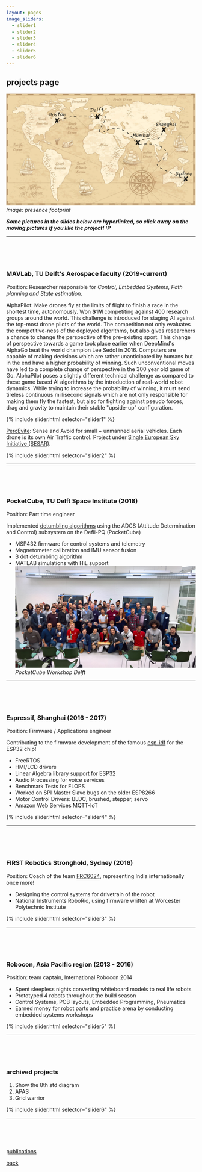 ```yaml
---
layout: pages
image_sliders:
  - slider1
  - slider2
  - slider3
  - slider4
  - slider5
  - slider6
---
```


## projects page

![projects at](img/world_map.png)
*Image: presence footprint*

***Some pictures in the slides below are hyperlinked, so click away on the moving pictures if you like the project! :P***

* * *
 <br /> <br /> <br />

### MAVLab, TU Delft's Aerospace faculty (2019-current)
Position: Researcher responsible for *Control, Embedded Systems, Path planning and State estimation*. 

AlphaPilot: Make drones fly at the limits of flight to finish a race in the shortest time, autonomously. Won **$1M** competiting against 400 research groups around the world. This challenge is introduced for staging AI against the top-most drone pilots of the world. The competition not only evaluates the competitive-ness of the deployed algorithms, but also gives researchers a chance to change the perspective of the pre-existing sport. This change of perspective towards a game took place earlier when DeepMind's AlphaGo beat the world champion Lee Sedol in 2016. Computers are capable of making decisions which are rather unanticipated by humans but in the end have a higher probability of winning. Such unconventional moves have led to a complete change of perspective in the 300 year old game of Go. AlphaPilot poses a slightly different technical challenge as compared to these game based AI algorithms by the introduction of real-world robot dynamics. While trying to increase the probability of winning, it must send tireless continuous millisecond signals which are not only responsible for making them fly the fastest, but also for fighting against pseudo forces, drag and gravity to maintain their stable "upside-up" configuration.

{% include slider.html selector="slider1" %} 

[PercEvite](https://percevite.org): Sense and Avoid for small + unmanned aerial vehicles. Each drone is its own Air Traffic control. Project under [Single European Sky Initiative (SESAR)](https://www.sesarju.eu/projects/percevite).

{% include slider.html selector="slider2" %} 

* * *
 <br /> <br /> <br /> 

### PocketCube, TU Delft Space Institute (2018)
Position: Part time engineer

Implemented [detumbling algorithms](https://github.com/nilay994/detumble) using the ADCS (Attitude Determination and Control) subsystem on the Defli-PQ (PocketCube)
- MSP432 firmware for control systems and telemetry
- Magnetometer calibration and IMU sensor fusion
- B dot detumbling algorithm
- MATLAB simulations with HiL support
![PocketCube Workshop Delft](img/12.jpg)
*PocketCube Workshop Delft*

* * *
 <br /> <br /> <br /> 

### Espressif, Shanghai (2016 - 2017)
Position: Firmware / Applications engineer

Contributing to the firmware development of the famous [esp-idf](https://github.com/espressif/esp-idf) for the ESP32 chip!
- FreeRTOS
- HMI/LCD drivers
- Linear Algebra library support for ESP32
- Audio Processing for voice services
- Benchmark Tests for FLOPS
- Worked on SPI Master Slave bugs on the older ESP8266
- Motor Control Drivers: BLDC, brushed, stepper, servo
- Amazon Web Services MQTT-IoT

{% include slider.html selector="slider4" %}

* * *
 <br /> <br /> <br /> 

### FIRST Robotics Stronghold, Sydney (2016)
Position: Coach of the team [FRC6024](http://rfactor6024.com/), representing India internationally once more!
- Designing the control systems for drivetrain of the robot
- National Instruments RoboRio, using firmware written at Worcester Polytechnic Institute 

{% include slider.html selector="slider3" %}

* * *
 <br /> <br /> <br /> 

### Robocon, Asia Pacific region (2013 - 2016)
Position: team captain, International Robocon 2014
- Spent sleepless nights converting whiteboard models to real life robots
- Prototyped 4 robots throughout the build season
- Control Systems, PCB layouts, Embedded Programming, Pneumatics
- Earned money for robot parts and practice arena by conducting embedded systems workshops

{% include slider.html selector="slider5" %}

* * *
 <br /> <br /> <br /> 

### archived projects
1. Show the 8th std diagram
2. APAS
3. Grid warrior

{% include slider.html selector="slider6" %}

* * *
 <br /> <br /> <br /> 

[publications](./publications.html)

[back](./)
